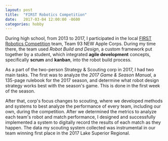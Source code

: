 ```yaml
---
layout: post
title:  "FIRST Robotics Competition"
date:   2017-03-04 12:00:00 -0600
categories: hobby
---
```

During high school, from 2013 to 2017, I participated in the local [FIRST Robotics Competition][frc] team, Team 93 NEW Apple Corps. During my time there, the team used _Robot Build and Design_, a custom framework put together by a student, which integrated **agile development** concepts, specifically **scrum** and **kanban**, into the robot build process.

As a part of the two-person Strategy & Scouting corp in 2017, I had two main tasks. The first was to analyze the _2017 Game & Season Manual_, a 135-page rulebook for the 2017 season, and determine what robot design strategy works best with the season's game. This is done in the first week of the season.

After that, corp's focus changes to scouting, where we developed methods and systems to best analyze the performance of every team, including our own, during the competition. After we determined the metrics to analyze each team's robot and match performance, I designed and successfully implemented a system to digitally record the results of each match as they happen. The data my scouting system collected was instrumental in our team winning first place in the 2017 Lake Superior Regional.


[frc]: https://www.firstinspires.org/robotics/frc
